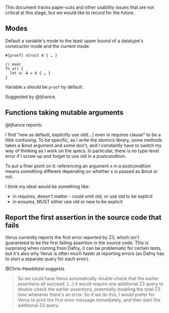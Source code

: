 This document tracks paper-cuts and other usability issues that are not critical at this stage, but we would like to record for the future.

## Modes

Default a variable's mode to the least upper bound of a datatype's constructor mode and the current mode:

```
#[proof] struct A { … }

// exec
fn a() {
  let a: A = A { … } 
}
```

Variable `a` should be `proof` by default.

Suggested by @tjhance.

## Functions taking mutable arguments

@tjhance reports:

I find "new as default, explicitly use old(...) even in requires clause" to be a little confusing. To be specific, as I write the atomics library, some methods takes a &mut argument and some don't, and I constantly have to switch my way of thinking as I work on the specs. In particular, there is no type-level error if I screw up and forget to use old in a postcondition.

To put a finer point on it: referencing an argument x in a postcondition means something different depending on whether x is passed as &mut or not.

I think my ideal would be something like:
* in requires, doesn't matter - could omit old, or use old to be explicit
* in ensures, MUST either use old or new to be explicit

## Report the first assertion in the source code that fails

Verus currently reports the first error reported by Z3, which isn't guaranteed to be the first failing assertion in the source code. This is surprising when coming from Dafny, it can be problematic for certain tests, but it's also why Verus is often much faster at reporting errors (as Dafny has to start a separate query for each error).

@Chris-Hawblitzel suggests

> So we could have Verus automatically double-check that the earlier assertions all succeed.
> [...] it would require one additional Z3 query to double-check the earlier assertions, potentially doubling the total Z3 time whenever there's an error.  So if we do this, I would prefer for Verus to print the first error message immediately, and then start the additional Z3 query.

